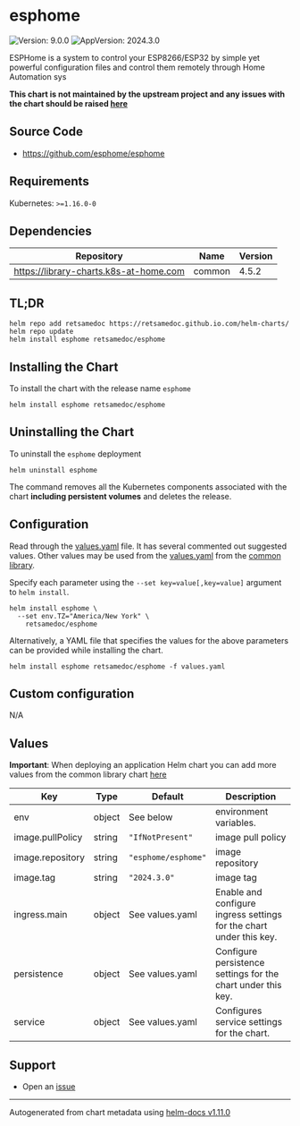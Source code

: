 # esphome

![Version: 9.0.0](https://img.shields.io/badge/Version-9.0.0-informational?style=flat-square) ![AppVersion: 2024.3.0](https://img.shields.io/badge/AppVersion-2024.3.0-informational?style=flat-square)

ESPHome is a system to control your ESP8266/ESP32 by simple yet powerful configuration files and control them remotely through Home Automation sys

**This chart is not maintained by the upstream project and any issues with the chart should be raised [here](https://github.com/retsamedoc/helm-charts/issues/new/choose)**

## Source Code

* <https://github.com/esphome/esphome>

## Requirements

Kubernetes: `>=1.16.0-0`

## Dependencies

| Repository | Name | Version |
|------------|------|---------|
| https://library-charts.k8s-at-home.com | common | 4.5.2 |

## TL;DR

```console
helm repo add retsamedoc https://retsamedoc.github.io.com/helm-charts/
helm repo update
helm install esphome retsamedoc/esphome
```

## Installing the Chart

To install the chart with the release name `esphome`

```console
helm install esphome retsamedoc/esphome
```

## Uninstalling the Chart

To uninstall the `esphome` deployment

```console
helm uninstall esphome
```

The command removes all the Kubernetes components associated with the chart **including persistent volumes** and deletes the release.

## Configuration

Read through the [values.yaml](./values.yaml) file. It has several commented out suggested values.
Other values may be used from the [values.yaml](https://github.com/bjw-s/helm-charts/tree/main/charts/library/common/values.yaml) from the [common library](https://github.com/bjw-s/helm-charts/tree/main/charts/library/common).

Specify each parameter using the `--set key=value[,key=value]` argument to `helm install`.

```console
helm install esphome \
  --set env.TZ="America/New York" \
    retsamedoc/esphome
```

Alternatively, a YAML file that specifies the values for the above parameters can be provided while installing the chart.

```console
helm install esphome retsamedoc/esphome -f values.yaml
```

## Custom configuration

N/A

## Values

**Important**: When deploying an application Helm chart you can add more values from the common library chart [here](https://github.com/bjw-s/helm-charts/tree/main/charts/library/common)

| Key | Type | Default | Description |
|-----|------|---------|-------------|
| env | object | See below | environment variables. |
| image.pullPolicy | string | `"IfNotPresent"` | image pull policy |
| image.repository | string | `"esphome/esphome"` | image repository |
| image.tag | string | `"2024.3.0"` | image tag |
| ingress.main | object | See values.yaml | Enable and configure ingress settings for the chart under this key. |
| persistence | object | See values.yaml | Configure persistence settings for the chart under this key. |
| service | object | See values.yaml | Configures service settings for the chart. |

## Support

- Open an [issue](https://github.com/retsamedoc/helm-charts/issues/new/choose)

----------------------------------------------
Autogenerated from chart metadata using [helm-docs v1.11.0](https://github.com/norwoodj/helm-docs/releases/v1.11.0)
